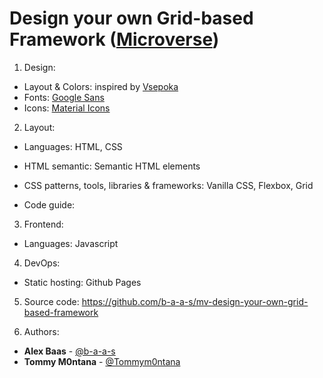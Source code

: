 # Design your own Grid-based Framework ([Microverse](https://microverse.org))

1. Design:
- Layout & Colors: inspired by [Vsepoka](https://vsepoka.ru)
- Fonts: [Google Sans](https://fonts.googleapis.com/css?family=Google+Sans:100,200,300,400,500,600,700,800,900,1000)
- Icons: [Material Icons](https://material.io/resources/icons/)

2. Layout:
- Languages: HTML, CSS
- HTML semantic: Semantic HTML elements 
- CSS patterns, tools, libraries & frameworks: Vanilla CSS, Flexbox, Grid

- Code guide: 

3. Frontend:
- Languages: Javascript

4. DevOps:
- Static hosting: Github Pages

5. Source code: https://github.com/b-a-a-s/mv-design-your-own-grid-based-framework

6. Authors:
- **Alex Baas** - [@b-a-a-s](https://github.com/b-a-a-s)
- **Tommy M0ntana** - [@Tommym0ntana](https://github.com/TommyM0ntana)
